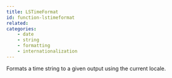 ```yaml
---
title: LSTimeFormat
id: function-lstimeformat
related:
categories:
    - date
    - string
    - formatting
    - internationalization
---
```


Formats a time string to a given output using the current locale.